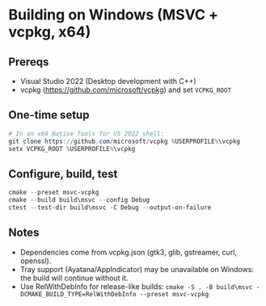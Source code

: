 # Building on Windows (MSVC + vcpkg, x64)

## Prereqs
- Visual Studio 2022 (Desktop development with C++)
- vcpkg (https://github.com/microsoft/vcpkg) and set `VCPKG_ROOT`

## One-time setup
```powershell
# In an x64 Native Tools for VS 2022 shell:
git clone https://github.com/microsoft/vcpkg %USERPROFILE%\vcpkg
setx VCPKG_ROOT %USERPROFILE%\vcpkg
```

## Configure, build, test
```powershell
cmake --preset msvc-vcpkg
cmake --build build\msvc --config Debug
ctest --test-dir build\msvc -C Debug --output-on-failure
```

## Notes
- Dependencies come from vcpkg.json (gtk3, glib, gstreamer, curl, openssl).
- Tray support (Ayatana/AppIndicator) may be unavailable on Windows: the build will continue without it.
- Use RelWithDebInfo for release-like builds: `cmake -S . -B build\msvc -DCMAKE_BUILD_TYPE=RelWithDebInfo --preset msvc-vcpkg`
